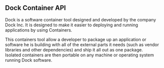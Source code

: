 ## Dock Container API

Dock is a software container tool designed and developed by the company Dock Inc. It is designed to make it easier to deploying and running applications by using Containers. 

This containers tool allow a developer to package up an application or software he is building with all of the external parts it needs (such as vendor libraries and other dependencies) and ship it all out as one package. Isolated containers are then portable on any machine or operating system running Dock software.  
